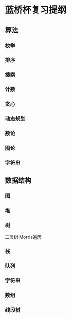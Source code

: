 # 蓝桥杯复习提纲

## 算法

### 枚举



### 排序



### 搜索



### 计数



### 贪心



### 动态规划



### 数论



### 图论



### 字符串



## 数据结构

### 图



### 堆



### 树

二叉树 Morris遍历



### 栈



### 队列



### 字符串



### 数组



### 线段树

